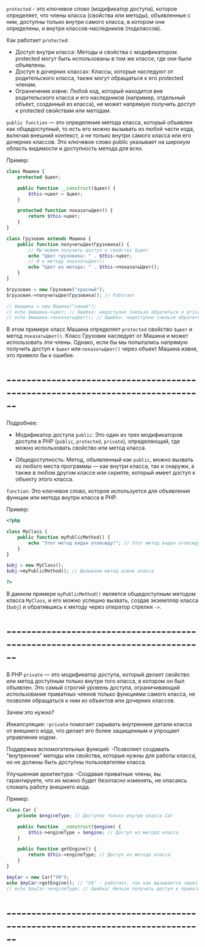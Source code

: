 `protected` - это ключевое слово (модификатор доступа), которое определяет, что члены класса (свойства или методы), объявленные с ним, доступны только внутри самого класса, в котором они определены, и внутри классов-наследников (подклассов).

Как работает `protected`:
- Доступ внутри класса:
      Методы и свойства с модификатором protected могут быть использованы в том же классе, где они были объявлены. 
- Доступ в дочерних классах:
      Классы, которые наследуют от родительского класса, также могут обращаться к его protected членам. 
- Ограничение извне:
    Любой код, который находится вне родительского класса и его наследников (например, отдельный объект, созданный из класса), не может напрямую получить доступ к protected свойствам или методам.

`public function` — это определение метода класса, который объявлен как общедоступный, то есть его можно вызывать из любой части кода, включая внешний контекст, а не только внутри самого класса или его дочерних классов. Это ключевое слово public указывает на широкую область видимости и доступность метода для всех. 

Пример:
```PHP
class Машина {
    protected $цвет;

    public function __construct($цвет) {
        $this->цвет = $цвет;
    }

    protected function показатьЦвет() {
        return $this->цвет;
    }
}

class Грузовик extends Машина {
    public function получитьЦветГрузовика() {
        // Мы можем получить доступ к свойству $цвет
        echo "Цвет грузовика: " . $this->цвет;
        // И к методу показатьЦвет()
        echo "Цвет из метода: " . $this->показатьЦвет();
    }
}

$грузовик = new Грузовик("красный");
$грузовик->получитьЦветГрузовика(); // Работает

// $машина = new Машина("синий");
// echo $машина->цвет; // Ошибка: недоступно (нельзя обратиться к private)
// echo $машина->показатьЦвет(); // Ошибка: недоступно (нельзя обратиться к private)
```
В этом примере класс Машина определяет `protected` свойство `$цвет` и метод `показатьЦвет()`. Класс Грузовик наследует от Машина и может использовать эти члены. Однако, если бы мы попытались напрямую получить доступ к `$цвет` или `показатьЦвет()` через объект Машина извне, это привело бы к ошибке. 



# ------------------------------------------------------------------------------



Подробнее:

- Модификатор доступа `public`: Это один из трех модификаторов доступа в PHP (`public`, `protected`, `private`), определяющий, где можно использовать свойство или метод класса.
  
- Общедоступность: Метод, объявленный как `public`, можно вызвать из любого места программы — как внутри класса, так и снаружи, а также в любом другом классе или скрипте, который имеет доступ к объекту этого класса.
  
`function`: Это ключевое слово, которое используется для объявления функции или метода внутри класса в PHP. 

Пример:
```PHP
<?php

class MyClass {
    public function myPublicMethod() {
        echo "Этот метод виден отовсюду!"; // Этот метод виден отовсюду!
    }
}

$obj = new MyClass();
$obj->myPublicMethod(); // Вызываем метод извне класса

?>
```
В данном примере `myPublicMethod()` является общедоступным методом класса `MyClass`, и его можно успешно вызвать, создав экземпляр класса (`$obj`) и обратившись к методу через оператор стрелки `->`. 



# ------------------------------------------------------------------------------



В PHP `private` — это модификатор доступа, который делает свойство или метод доступным только внутри того класса, в котором он был объявлен. Это самый строгий уровень доступа, ограничивающий использование приватных членов только функциями самого класса, не позволяя обращаться к ним из объектов или дочерних классов. 

Зачем это нужно? 

Инкапсуляция: 
      -`private` помогает скрывать внутренние детали класса от внешнего кода, что делает его более защищенным и упрощает управление кодом.

Поддержка вспомогательных функций: 
      -Позволяет создавать "внутренние" методы или свойства, которые нужны для работы класса, но не должны быть доступны пользователям класса.
      
Улучшенная архитектура: 
      -Создавая приватные члены, вы гарантируете, что их можно будет безопасно изменять, не опасаясь сломать работу внешнего кода.

Пример:
```php
class Car {
    private $engineType; // Доступно только внутри класса Car

    public function __construct($engine) {
        $this->engineType = $engine; // Доступ из метода класса
    }

    public function getEngine() {
        return $this->engineType; // Доступ из метода класса
    }
}

$myCar = new Car("V8");
echo $myCar->getEngine(); // "V8" - работает, так как вызывается через public метод
// echo $myCar->engineType; // Ошибка! Нельзя получить доступ к приватному свойству напрямую извне класса [1, 5]
```



# ------------------------------------------------------------------------------

